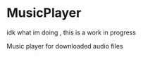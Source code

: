 # MusicPlayer
idk what im doing , this is a work in progress

Music player for downloaded audio files
